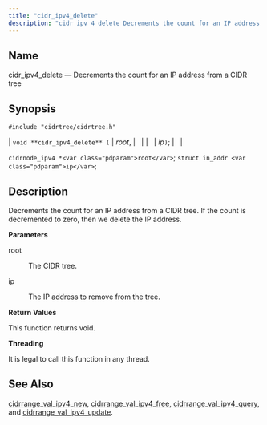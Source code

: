 ```yaml
---
title: "cidr_ipv4_delete"
description: "cidr ipv 4 delete Decrements the count for an IP address from a CIDR tree void cidr ipv 4 delete root ip cidrnode ipv 4 root struct in addr ip Decrements the count for an IP address from a CIDR tree If the count is decremented to zero then we..."
---
```


<a name="apis.cidr_ipv4_delete"></a> 
## Name

cidr_ipv4_delete — Decrements the count for an IP address from a CIDR tree

## Synopsis

`#include "cidrtree/cidrtree.h"`

| `void **cidr_ipv4_delete** (` | <var class="pdparam">root</var>, |   |
|   | <var class="pdparam">ip</var>`)`; |   |

`cidrnode_ipv4 *<var class="pdparam">root</var>`;
`struct in_addr <var class="pdparam">ip</var>`;<a name="idp48206960"></a> 
## Description

Decrements the count for an IP address from a CIDR tree. If the count is decremented to zero, then we delete the IP address.

**<a name="idp48208272"></a> Parameters**

<dl class="variablelist">

<dt>root</dt>

<dd>

The CIDR tree.

</dd>

<dt>ip</dt>

<dd>

The IP address to remove from the tree.

</dd>

</dl>

**<a name="idp48212832"></a> Return Values**

This function returns void.

**<a name="idp48213744"></a> Threading**

It is legal to call this function in any thread.

<a name="idp48214848"></a> 
## See Also

[cidrrange_val_ipv4_new](/momentum/3/3-api/apis-cidrrange-val-ipv-4-new), [cidrrange_val_ipv4_free](/momentum/3/3-api/apis-cidrrange-val-ipv-4-free), [cidrrange_val_ipv4_query](/momentum/3/3-api/apis-cidrrange-val-ipv-4-query), and [cidrrange_val_ipv4_update](/momentum/3/3-api/apis-cidrrange-val-ipv-4-update).
